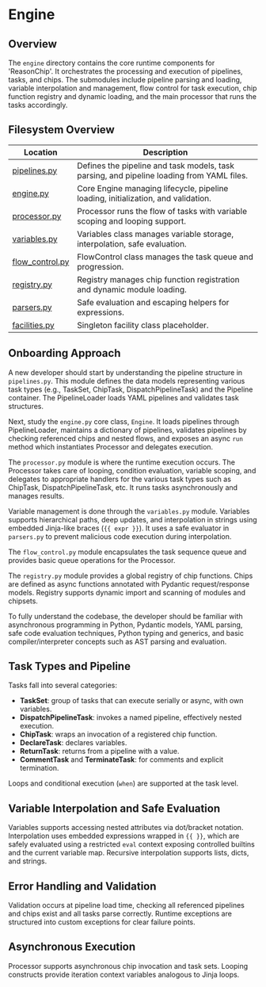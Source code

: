 # Engine

## Overview

The `engine` directory contains the core runtime components for 'ReasonChip'.
It orchestrates the processing and execution of pipelines, tasks, and chips.
The submodules include pipeline parsing and loading, variable interpolation and
management, flow control for task execution, chip function registry and dynamic
loading, and the main processor that runs the tasks accordingly.

## Filesystem Overview

| Location                 | Description                                   |
|--------------------------|-----------------------------------------------|
| [pipelines.py](./pipelines.py)        | Defines the pipeline and task models, task parsing, and pipeline loading from YAML files.
| [engine.py](./engine.py)              | Core Engine managing lifecycle, pipeline loading, initialization, and validation.
| [processor.py](./processor.py)        | Processor runs the flow of tasks with variable scoping and looping support.
| [variables.py](./variables.py)        | Variables class manages variable storage, interpolation, safe evaluation.
| [flow_control.py](./flow_control.py)  | FlowControl class manages the task queue and progression.
| [registry.py](./registry.py)          | Registry manages chip function registration and dynamic module loading.
| [parsers.py](./parsers.py)            | Safe evaluation and escaping helpers for expressions.
| [facilities.py](./facilities.py)      | Singleton facility class placeholder.

## Onboarding Approach

A new developer should start by understanding the pipeline structure in
`pipelines.py`. This module defines the data models representing
various task types (e.g., TaskSet, ChipTask, DispatchPipelineTask) and the
Pipeline container. The PipelineLoader loads YAML pipelines and validates
task structures.

Next, study the `engine.py` core class, `Engine`. It loads pipelines
through PipelineLoader, maintains a dictionary of pipelines, validates pipelines
by checking referenced chips and nested flows, and exposes an async `run` method
which instantiates Processor and delegates execution.

The `processor.py` module is where the runtime execution occurs. The Processor
takes care of looping, condition evaluation, variable scoping, and delegates to
appropriate handlers for the various task types such as ChipTask, DispatchPipelineTask,
etc. It runs tasks asynchronously and manages results.

Variable management is done through the `variables.py` module. Variables supports
hierarchical paths, deep updates, and interpolation in strings using embedded
Jinja-like braces (`{{ expr }}`). It uses a safe evaluator in `parsers.py` to
prevent malicious code execution during interpolation.

The `flow_control.py` module encapsulates the task sequence queue and provides basic
queue operations for the Processor.

The `registry.py` module provides a global registry of chip functions. Chips are defined
as async functions annotated with Pydantic request/response models. Registry supports
dynamic import and scanning of modules and chipsets.

To fully understand the codebase, the developer should be familiar with asynchronous
programming in Python, Pydantic models, YAML parsing, safe code evaluation techniques,
Python typing and generics, and basic compiler/interpreter concepts such as AST parsing
and evaluation.

## Task Types and Pipeline

Tasks fall into several categories:
- **TaskSet**: group of tasks that can execute serially or async, with own variables.
- **DispatchPipelineTask**: invokes a named pipeline, effectively nested execution.
- **ChipTask**: wraps an invocation of a registered chip function.
- **DeclareTask**: declares variables.
- **ReturnTask**: returns from a pipeline with a value.
- **CommentTask** and **TerminateTask**: for comments and explicit termination.

Loops and conditional execution (`when`) are supported at the task level.

## Variable Interpolation and Safe Evaluation

Variables supports accessing nested attributes via dot/bracket notation.
Interpolation uses embedded expressions wrapped in `{{ }}`, which are safely
evaluated using a restricted `eval` context exposing controlled builtins and
the current variable map. Recursive interpolation supports lists, dicts, and strings.

## Error Handling and Validation

Validation occurs at pipeline load time, checking all referenced pipelines and chips
exist and all tasks parse correctly. Runtime exceptions are structured into custom
exceptions for clear failure points.

## Asynchronous Execution

Processor supports asynchronous chip invocation and task sets.
Looping constructs provide iteration context variables analogous to Jinja loops.

